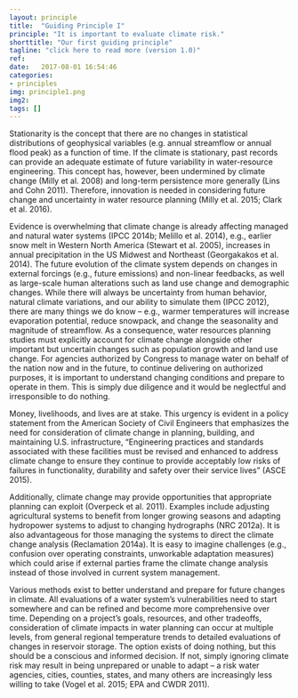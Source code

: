 ```yaml
---
layout: principle
title:  "Guiding Principle I"
principle: "It is important to evaluate climate risk."
shorttitle: "Our first guiding principle"
tagline: "click here to read more (version 1.0)"
ref:  
date:   2017-08-01 16:54:46
categories:
- principles
img: principle1.png
img2: 
tags: []
---
```


<p>Stationarity is the concept that there are no changes in statistical distributions of geophysical variables (e.g. annual streamflow or annual flood peak) as a function of time. If the climate is stationary, past records can provide an adequate estimate of future variability in water-resource engineering. This concept has, however, been undermined by climate change (Milly et al. 2008) and long-term persistence more generally (Lins and Cohn 2011). Therefore, innovation is needed in considering future change and uncertainty in water resource planning (Milly et al. 2015; Clark et al. 2016).</p>

<p>Evidence is overwhelming that climate change is already affecting managed and natural water systems (IPCC 2014b; Melillo et al. 2014), e.g., earlier snow melt in Western North America (Stewart et al. 2005), increases in annual precipitation in the US Midwest and Northeast (Georgakakos et al. 2014). The future evolution of the climate system depends on changes in external forcings (e.g., future emissions) and non-linear feedbacks, as well as large-scale human alterations such as land use change and demographic changes.  While there will always be uncertainty from human behavior, natural climate variations, and our ability to simulate them (IPCC 2012), there are many things we do know – e.g., warmer temperatures will increase evaporation potential, reduce snowpack, and change the seasonality and magnitude of streamflow. As a consequence, water resources planning studies must explicitly account for climate change alongside other important but uncertain changes such as population growth and land use change.  For agencies authorized by Congress to manage water on behalf of the nation now and in the future, to continue delivering on authorized purposes, it is important to understand changing conditions and prepare to operate in them.  This is simply due diligence and it would be neglectful and irresponsible to do nothing.</p>
   
<p>Money, livelihoods, and lives are at stake.  This urgency is evident in a policy statement from the American Society of Civil Engineers that emphasizes the need for consideration of climate change in planning, building, and maintaining U.S. infrastructure, “Engineering practices and standards associated with these facilities must be revised and enhanced to address climate change to ensure they continue to provide acceptably low risks of failures in functionality, durability and safety over their service lives” (ASCE 2015).</p> 
<p>Additionally, climate change may provide opportunities that appropriate planning can exploit (Overpeck et al. 2011).  Examples include adjusting agricultural systems to benefit from longer growing seasons and adapting hydropower systems to adjust to changing hydrographs (NRC 2012a). It is also advantageous for those managing the systems to direct the climate change analysis (Reclamation 2014a).  It is easy to imagine challenges (e.g., confusion over operating constraints, unworkable adaptation measures) which could arise if external parties frame the climate change analysis instead of those involved in current system management.</p>

<p>Various methods exist to better understand and prepare for future changes in climate. All evaluations of a water system’s vulnerabilities need to start somewhere and can be refined and become more comprehensive over time. Depending on a project’s goals, resources, and other tradeoffs, consideration of climate impacts in water planning can occur at multiple levels, from general regional temperature trends to detailed evaluations of changes in reservoir storage. The option exists of doing nothing, but this should be a conscious and informed decision. If not, simply ignoring climate risk may result in being unprepared or unable to adapt – a risk water agencies, cities, counties, states, and many others are increasingly less willing to take (Vogel et al. 2015; EPA and CWDR 2011).</p>
